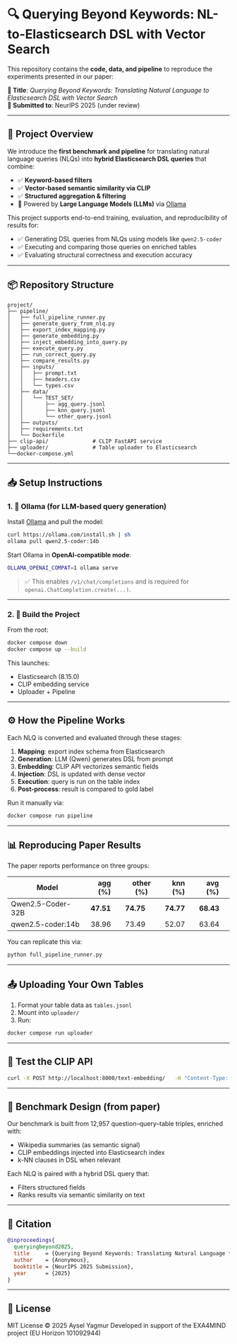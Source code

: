 # 🔍 Querying Beyond Keywords: NL-to-Elasticsearch DSL with Vector Search

This repository contains the **code, data, and pipeline** to reproduce the experiments presented in our paper:

**📝 Title**: _Querying Beyond Keywords: Translating Natural Language to Elasticsearch DSL with Vector Search_  
**📍 Submitted to**: NeurIPS 2025 (under review)  

---

## 🧠 Project Overview

We introduce the **first benchmark and pipeline** for translating natural language queries (NLQs) into **hybrid Elasticsearch DSL queries** that combine:

- ✅ **Keyword-based filters**
- ✅ **Vector-based semantic similarity via CLIP**
- ✅ **Structured aggregation & filtering**
- 🧠 Powered by **Large Language Models (LLMs)** via [Ollama](https://ollama.com/)

This project supports end-to-end training, evaluation, and reproducibility of results for:

- ✅ Generating DSL queries from NLQs using models like `qwen2.5-coder`
- ✅ Executing and comparing those queries on enriched tables
- ✅ Evaluating structural correctness and execution accuracy

---

## 📦 Repository Structure

```text
project/
├── pipeline/
│   ├── full_pipeline_runner.py
│   ├── generate_query_from_nlq.py
│   ├── export_index_mapping.py
│   ├── generate_embedding.py
│   ├── inject_embedding_into_query.py
│   ├── execute_query.py
│   ├── run_correct_query.py
│   ├── compare_results.py
│   ├── inputs/
│   │   ├── prompt.txt
│   │   ├── headers.csv
│   │   └── types.csv
│   ├── data/
│   │   └── TEST_SET/
│   │       ├── agg_query.jsonl
│   │       ├── knn_query.jsonl
│   │       └── other_query.jsonl
│   ├── outputs/
│   ├── requirements.txt
│   └── Dockerfile
├── clip-api/              # CLIP FastAPI service
├── uploader/              # Table uploader to Elasticsearch
└──docker-compose.yml
```

---

## 📥 Setup Instructions

### 1. 🧠 Ollama (for LLM-based query generation)

Install [Ollama](https://ollama.com) and pull the model:

```bash
curl https://ollama.com/install.sh | sh
ollama pull qwen2.5-coder:14b
```

Start Ollama in **OpenAI-compatible mode**:

```bash
OLLAMA_OPENAI_COMPAT=1 ollama serve
```

> ✅ This enables `/v1/chat/completions` and is required for `openai.ChatCompletion.create(...)`.

---

### 2. 🐳 Build the Project

From the root:

```bash
docker compose down
docker compose up --build
```

This launches:
- Elasticsearch (8.15.0)
- CLIP embedding service
- Uploader + Pipeline

---

## ⚙️ How the Pipeline Works

Each NLQ is converted and evaluated through these stages:

1. **Mapping**: export index schema from Elasticsearch
2. **Generation**: LLM (Qwen) generates DSL from prompt
3. **Embedding**: CLIP API vectorizes semantic fields
4. **Injection**: DSL is updated with dense vector
5. **Execution**: query is run on the table index
6. **Post-process**: result is compared to gold label

Run it manually via:

```bash
docker compose run pipeline
```

---

## 📊 Reproducing Paper Results

The paper reports performance on three groups:

| Model                      | agg (%) | other (%) | knn (%) | avg (%) |
|---------------------------|---------|-----------|---------|---------|
| Qwen2.5-Coder-32B         | **47.51** | **74.75**  | **74.77** | **68.43** |
| qwen2.5-coder:14b         | 38.96   | 73.49     | 52.07   | 63.64  |

You can replicate this via:

```bash
python full_pipeline_runner.py
```

---

## 📤 Uploading Your Own Tables

1. Format your table data as `tables.jsonl`
2. Mount into `uploader/`
3. Run:

```bash
docker compose run uploader
```

---

## 🧪 Test the CLIP API

```bash
curl -X POST http://localhost:8000/text-embedding/   -H "Content-Type: application/json"   -d '{"text": "The Eiffel Tower is in Paris."}'
```

---

## 🧪 Benchmark Design (from paper)

Our benchmark is built from 12,957 question–query–table triples, enriched with:

- Wikipedia summaries (as semantic signal)
- CLIP embeddings injected into Elasticsearch index
- k-NN clauses in DSL when relevant

Each NLQ is paired with a hybrid DSL query that:
- Filters structured fields
- Ranks results via semantic similarity on text

---

## 🧾 Citation

```bibtex
@inproceedings{
  queryingbeyond2025,
  title     = {Querying Beyond Keywords: Translating Natural Language to Elasticsearch DSL with Vector Search},
  author    = {Anonymous},
  booktitle = {NeurIPS 2025 Submission},
  year      = {2025}
}
```

---

## 📜 License

MIT License © 2025 Aysel Yagmur 
Developed in support of the EXA4MIND project (EU Horizon 101092944)
